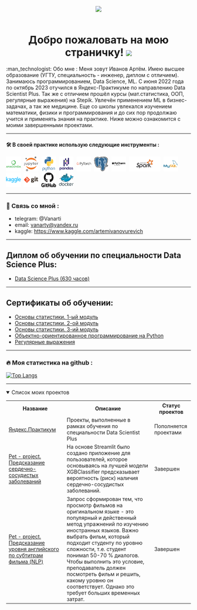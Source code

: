 <div id="header" align="center">
  <img src="https://media.giphy.com/media/v1.Y2lkPTc5MGI3NjExNjYwNzg0ZTk1MWExYTZhMTI1NTliNjE1NjIxMDA1MmRkMmM1NmI2NiZjdD1z/WQZJtwrjpevFw1BtZA/giphy.gif" width="100"/>
</div>
<div id="header" align="center">
<img src="https://komarev.com/ghpvc/?username=Vanarty&style=flat-square&color=blue" alt=""/>
</div>
<h1 align="center">
  Добро пожаловать на мою страничку!
  <img src="https://media.giphy.com/media/hvRJCLFzcasrR4ia7z/giphy.gif" width="30px"/>
</h1>
:man_technologist: Обо мне : Меня зовут Иванов Артём. Имею высшее образование (УГТУ, специальность - инженер, диплом с отличием). Занимаюсь программированием, Data Science, ML. С июня 2022 года по октябрь 2023 отучился в Яндекс-Практикуме по направлению Data Scientist Plus. Так же с отличием прошёл курсы (мат.статистика, ООП, регулярные выражения) на Stepik. Увлечён применением ML в бизнес-задачах, а так же медицине. Еще со школы увлекался изучением математики, физики и программирования и до сих пор продолжаю учится и применять знания на практике. Ниже можно ознакомится с моими завершенными проектами.

---

#### :hammer_and_wrench: В своей практике использую следующие инструменты :
<div>
  <img src="https://github.com/devicons/devicon/blob/master/icons/anaconda/anaconda-original-wordmark.svg" title="Anaconda" alt="Anaconda" width="40" height="40"/>&nbsp;
  <img src="https://github.com/devicons/devicon/blob/master/icons/jupyter/jupyter-original-wordmark.svg" title="Jupyter" alt="Jupyter" width="40" height="40"/>&nbsp;
    <img src="https://github.com/devicons/devicon/blob/master/icons/python/python-original-wordmark.svg" title="Python" alt="Python" width="40" height="40"/>&nbsp;
  <img src="https://github.com/devicons/devicon/blob/master/icons/pandas/pandas-original-wordmark.svg" title="Pandas" alt="Pandas" width="40" height="40"/>&nbsp;
  <img src="https://github.com/devicons/devicon/blob/master/icons/pytorch/pytorch-original-wordmark.svg" title="Pytorch" alt="Pytorch" height="40"/>&nbsp;
  <img src="https://github.com/devicons/devicon/blob/master/icons/postgresql/postgresql-original.svg" title="Postgresql" alt="Postgresql" width="40" height="40"/>&nbsp;
  <img src="https://github.com/devicons/devicon/blob/master/icons/pycharm/pycharm-original-wordmark.svg"  title="Pycharm" alt="Pycharm" height="40"/>&nbsp;
  <img src="https://github.com/Vanarty/Vanarty/blob/main/Spark_logo.png" title="PySpark" alt="PySpark" height="40"/>&nbsp;
  <img src="https://github.com/devicons/devicon/blob/master/icons/mysql/mysql-original-wordmark.svg" title="MySQL"  alt="MySQL" width="40" height="40"/>&nbsp;
  <img src="https://github.com/devicons/devicon/blob/master/icons/kaggle/kaggle-original-wordmark.svg" title="Kaggle" alt="Kaggle" width="40" height="40"/>&nbsp;
  <img src="https://github.com/devicons/devicon/blob/master/icons/git/git-original-wordmark.svg" title="Git" **alt="Git" width="40" height="40"/>&nbsp;
  <img src="https://github.com/devicons/devicon/blob/master/icons/github/github-original-wordmark.svg" title="Github" **alt="Github" width="40" height="40"/>&nbsp;
  <img src="https://github.com/devicons/devicon/blob/master/icons/docker/docker-original-wordmark.svg" title="Docker" alt="Docker" width="40" height="40"/>
</div>

---

### 📩 Связь со мной :
- telegram: @Vanarti
- email: vanarty@yandex.ru
- kaggle: https://www.kaggle.com/artemivanovurevich

---
## Диплом об обучении по специальности Data Science Plus:
- [Data Science Plus (630 часов)](https://github.com/Vanarty/Vanarty/blob/main/Иванов%20Артём%20Юрьевич_20232DSP00108.pdf)
  
---
## Сертификаты об обучении:
- [Основы статистики. 1-ый модуль](https://github.com/Vanarty/Vanarty/blob/main/IvanovAU_Certificate_Karpov_Stats_1.pdf)
- [Основы статистики. 2-ой модуль](https://github.com/Vanarty/Vanarty/blob/main/IvanovAU_Certificate_Karpov_Stats_2.pdf)
- [Основы статистики. 3-ий модуль](https://github.com/Vanarty/Vanarty/blob/main/IvanovAU_Certificate_Karpov_Stats_3.pdf)
- [Объектно-ориентированное программирование на Python](https://github.com/Vanarty/Vanarty/blob/main/Сертификат%20ООП%20Python.png)
- [Регулярные выражения](https://github.com/Vanarty/Vanarty/blob/main/Сертификат%20-%20Регулярные%20выражения.png)
---

### :fire: Моя статистика на github :
[![Top Langs](https://github-readme-stats.vercel.app/api/top-langs/?username=Vanarty&layout=compact&theme=vision-friendly-white)](https://github.com/anuraghazra/github-readme-stats)

---

<details open>
  <summary>Список моих проектов</summary>
<table>
<tr>
  <th>Название</th>
  <th>Описание</th>
  <th>Статус проектов</th>
</tr> 
  
<tr>
  <td><a href = "https://github.com/Vanarty/Yandex-Projects">Яндекс.Практикум</a></td>
  <td>Проекты, выполненные в рамках обучения по специальности Data Scientist Plus</td>
  <td>Пополняется проектами</td>
</tr>

<tr>
  <td><a href = "https://github.com/Vanarty/Heart-diseases-prediction-kaggle-">Pet - project. Предсказание сердечно-сосудистых заболеваний</a></td>
  <td>На основе Streamlit было создано приложение для пользователей, которое основываясь на лучшей модели XGBClassifier предсказывает вероятность (риск) наличия сердечно-сосудистых заболеваний.</td>
  <td>Завершен</td>
</tr>

<tr>
  <td><a href = "https://github.com/Vanarty/English_films_level_NLP">Pet - project. Предсказание уровня английского по субтитрам фильма (NLP)</a></td>
  <td>Запрос сформирован тем, что просмотр фильмов на оригинальном языке - это популярный и действенный метод упражнений по изучению иностранных языков. Важно выбрать фильм, который подходит студенту по уровню сложности, т.е. студент понимал 50-70 % диалогов. Чтобы выполнить это условие, преподаватель должен посмотреть фильм и решить, какому уровню он соответствует. Однако это требует больших временных затрат.</td>
  <td>Завершен</td>
</tr>

</table>
</details>
